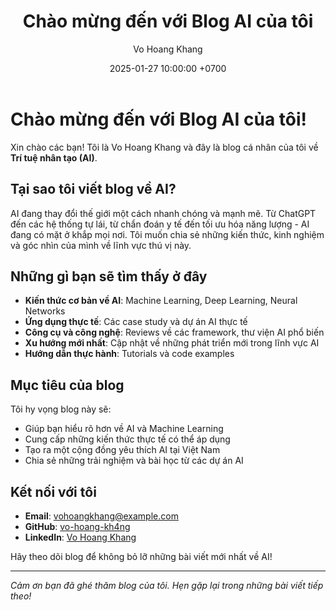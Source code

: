 ﻿---
layout: post
title: "Chào mừng đến với Blog AI của tôi"
date: 2025-01-27 10:00:00 +0700
categories: [AI, Technology]
tags: [artificial-intelligence, machine-learning, technology]
author: Vo Hoang Khang
---

# Chào mừng đến với Blog AI của tôi! 

Xin chào các bạn! Tôi là Vo Hoang Khang và đây là blog cá nhân của tôi về **Trí tuệ nhân tạo (AI)**. 

## Tại sao tôi viết blog về AI?

AI đang thay đổi thế giới một cách nhanh chóng và mạnh mẽ. Từ ChatGPT đến các hệ thống tự lái, từ chẩn đoán y tế đến tối ưu hóa năng lượng - AI đang có mặt ở khắp mọi nơi. Tôi muốn chia sẻ những kiến thức, kinh nghiệm và góc nhìn của mình về lĩnh vực thú vị này.

## Những gì bạn sẽ tìm thấy ở đây

- **Kiến thức cơ bản về AI**: Machine Learning, Deep Learning, Neural Networks
- **Ứng dụng thực tế**: Các case study và dự án AI thực tế
- **Công cụ và công nghệ**: Reviews về các framework, thư viện AI phổ biến
- **Xu hướng mới nhất**: Cập nhật về những phát triển mới trong lĩnh vực AI
- **Hướng dẫn thực hành**: Tutorials và code examples

## Mục tiêu của blog

Tôi hy vọng blog này sẽ:
- Giúp bạn hiểu rõ hơn về AI và Machine Learning
- Cung cấp những kiến thức thực tế có thể áp dụng
- Tạo ra một cộng đồng yêu thích AI tại Việt Nam
- Chia sẻ những trải nghiệm và bài học từ các dự án AI

## Kết nối với tôi

- **Email**: vohoangkhang@example.com
- **GitHub**: [vo-hoang-kh4ng](https://github.com/vo-hoang-kh4ng)
- **LinkedIn**: [Vo Hoang Khang](https://linkedin.com/in/vo-hoang-khang)

Hãy theo dõi blog để không bỏ lỡ những bài viết mới nhất về AI! 

---

*Cảm ơn bạn đã ghé thăm blog của tôi. Hẹn gặp lại trong những bài viết tiếp theo!*
